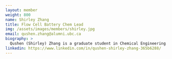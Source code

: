 ```yaml
---
layout: member
weight: 800
name: Shirley Zhang
title: Flow Cell Battery Chem Lead
img: /assets/images/members/shirley.jpg
email: qushen.zhang@alumni.ubc.ca
biography: >
  Qushen (Shirley) Zhang is a graduate student in Chemical Engineering. With more than one year combined electrochemistry research and testing experience on battery and fuel cell, she decided to lead the flow cell battery chemical department. She believes that clean energy will replace traditional fossil fuels and significantly reduce global warming impact and environmental pollution. 
linkedin: https://www.linkedin.com/in/qushen-shirley-zhang-365b6288/
---
```

